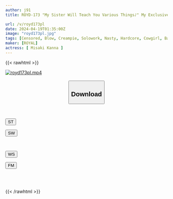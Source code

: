 ```yaml
---
author: j91
title: ROYD-173 "My Sister Will Teach You Various Things♪" My Exclusive Katekyo Step-sister, Kanna Misaki, Whispers Sweet Words In My Ear And Demands Raw Sex.

url: /v/royd173pl
date: 2024-04-19T01:35:00Z
image: "royd173pl.jpg"
tags: [Censored, Blow, Creampie, Solowork, Nasty, Hardcore, Cowgirl, Back	]
maker: [ROYAL]
actress: [ Misaki Kanna ]
---
```



{{< rawhtml >}}

<div class="video" data-videoid="mkGJ8DZX00hQ2d">
    <a href="javascript:;">
        <img src="/v/royd173pl/royd173pl.jpg" width="WIDTH" height="HEIGHT" alt="royd173pl.mp4" loading="lazy">
    </a>
</div>

<script type="text/javascript" src="https://j91.asia/asset/on-demand-st.js"></script>

<br>
  <link rel="stylesheet" href="https://j91.asia/asset/bs5.css">
  
  <center>
  <button class="btn btn-primary" type="button" data-bs-toggle="collapse" data-bs-target=".multi-collapse" aria-expanded="false" aria-controls="multiCollapseExample1 multiCollapseExample2"><h2>Download</h2></button></center>
</p>
<div class="row">
  <div class="col">
    <div class="collapse multi-collapse" id="multiCollapseExample1">
      <div class="card card-body">
	      	      <br>
<div class="buttons">  
<p><a href="https://streamtape.to/v/mkGJ8DZX00hQ2d" target="_blank"><button class="btn-hover color-3"><i class="fa fa-download"></i> ST</button></a></p>
<p><a href="https://asnwish.com/hewu768lcvee" target="_blank"><button class="btn-hover color-2"><i class="fa fa-download"></i> SW</button></a></p></div>
    </div>
  </div>
</div>
  <div class="col">
    <div class="collapse multi-collapse" id="multiCollapseExample2">
      <div class="card card-body">
	      <br>
<div class="buttons">
<p><a href="https://wolfstream.tv/uosa8nbpkw3z"><button class="btn-hover color-9"><i class="fa fa-download"></i> WS</button></a></p>
<p><a href="https://filemoon.sx/d/ah3b7li1sdf7"><button class="btn-hover color-8"><i class="fa fa-download"></i> FM</button></a></p></div>
<br><br>
      </div>
    </div>
  </div>
</div>

{{< /rawhtml >}}